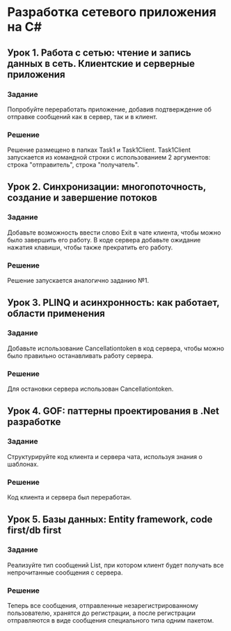 # Разработка сетевого приложения на C#

## Урок 1. Работа с сетью: чтение и запись данных в сеть. Клиентские и серверные приложения

### Задание

Попробуйте переработать приложение, добавив подтверждение об отправке сообщений как в сервер, так и в клиент.

### Решение

Решение размещено в папках Task1 и Task1Client. Task1Client запускается из командной строки с использованием 2 аргументов: строка "отправитель", строка "получатель".

## Урок 2. Синхронизации: многопоточность, создание и завершение потоков

### Задание

Добавьте возможность ввести слово Exit в чате клиента, чтобы можно было завершить его работу. В коде сервера добавьте ожидание нажатия клавиши, чтобы также прекратить его работу.

### Решение

Решение запускается аналогично заданию №1.

## Урок 3. PLINQ и асинхронность: как работает, области применения

### Задание 

Добавьте использование Cancellationtoken в код сервера, чтобы можно было правильно останавливать работу сервера.

### Решение

Для остановки сервера использован Cancellationtoken.

## Урок 4. GOF: паттерны проектирования в .Net разработке

### Задание

Структурируйте код клиента и сервера чата, используя знания о шаблонах.

### Решение

Код клиента и сервера был переработан.

## Урок 5. Базы данных: Entity framework, code first/db first

### Задание

Реализуйте тип сообщений List, при котором клиент будет получать все непрочитанные сообщения с сервера.

### Решение

Теперь все сообщения, отправленные незарегистрированному пользователю, хранятся до регистрации, а после регистрации отправляются в виде сообщения специального типа одним пакетом.
